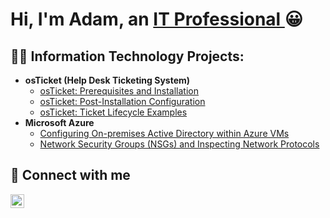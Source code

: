 <h1>Hi,  I'm Adam,  an <a href="https://linkedin.com/in/adam-khayi-71612a180/"> IT Professional </a> 😀</h1>

<h2>👨‍💻 Information Technology Projects: </h2>

- <b>osTicket (Help Desk Ticketing System)</b>
   - [osTicket: Prerequisites and Installation](https://github.com/AdamKhayi/osticket-prereqs)
   - [osTicket: Post-Installation Configuration](https://github.com/)
   - [osTicket: Ticket Lifecycle Examples](https://github.com/)
- <b>Microsoft Azure</b>
   - [Configuring On-premises Active Directory within Azure VMs](https://github.com/)
   - [Network Security Groups (NSGs) and Inspecting Network Protocols](https://github.com/AdamKhayi/azure-network-inspection)

<h2>🤳 Connect with me </h2>

[<img align="left" alt="Adam | LinkedIn" width="22px" src="https://cdn.jsdelivr.net/npm/simple-icons@v3/icons/linkedin.svg"/>][linkedin]

[linkedin]: https://linkedin.com/in/adam-khayi-71612a180/

